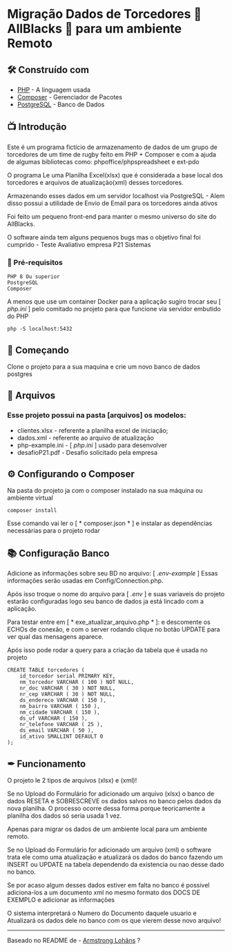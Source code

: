 #  Migração Dados de Torcedores 🏉 AllBlacks 🏉 para um ambiente Remoto 

## 🛠 Construído com

* [PHP](https://www.php.net/) - A linguagem usada
* [Composer](https://getcomposer.org/) - Gerenciador de Pacotes
* [PostgreSQL](https://www.postgresql.org/) - Banco de Dados

## 📺 Introdução

Este é um programa fictício de armazenamento de dados de um grupo de torcedores de um time de rugby feito em PHP + Composer e com a ajuda de algumas bibliotecas como: phpoffice/phpspreadsheet e ext-pdo

O programa Le uma Planilha Excel(xlsx) que é considerada a base local dos torcedores e arquivos de atualização(xml) desses torcedores.

Armazenando esses dados em um servidor localhost via PostgreSQL - Alem disso possui a utilidade de Envio de Email para os torcedores ainda ativos

Foi feito um pequeno front-end para manter o mesmo universo do site do AllBlacks.

O software ainda tem alguns pequenos bugs mas o objetivo final foi cumprido - Teste Avaliativo empresa P21 Sistemas 


### 🔧 Pré-requisitos

```
PHP 8 Ou superior
PostgreSQL
Composer
```

A menos que use um container Docker para a aplicação sugiro trocar seu [  *php.ini* ] pelo comitado no projeto para que funcione via servidor embutido do PHP
```
php -S localhost:5432
```

## 📌 Começando

Clone o projeto para a sua maquina e crie um novo banco de dados postgres

## 📜 Arquivos

### Esse projeto possui na pasta [arquivos] os modelos:

* clientes.xlsx - referente a planilha excel de iniciação;
* dados.xml     - referente ao arquivo de atualização
* php-example.ini - [ *php.ini* ] usado para desenvolver  
* desafioP21.pdf -  Desafio solicitado pela empresa

## ⚙ Configurando o Composer

Na pasta do projeto ja com o composer instalado na sua máquina ou ambiente virtual
```
composer install
```
Esse comando vai ler o [ * composer.json * ] e instalar as dependências necessárias para o projeto rodar   


## 📚 Configuração Banco

Adicione as informações sobre seu BD no arquivo: [ *.env-example* ] 
Essas informações serão usadas em Config/Connection.php.

Após isso troque o nome do arquivo para [ *.env* ] e suas variaveis do projeto estarão configuradas logo seu banco de dados ja está lincado com a aplicação.

Para testar entre em [ * exe_atualizar_arquivo.php * ]: e descomente os ECHOs de conexão, e com o server rodando clique no botão UPDATE para ver qual das mensagens aparece.

Após isso pode rodar a query para a criação da tabela que é usada no projeto
```
CREATE TABLE torcedores (
    id_torcedor serial PRIMARY KEY,
    nm_torcedor VARCHAR ( 100 ) NOT NULL,
    nr_doc VARCHAR ( 30 ) NOT NULL,
    nr_cep VARCHAR ( 30 ) NOT NULL,
    ds_endereco VARCHAR ( 150 ),
    nm_bairro VARCHAR ( 150 ),
    nm_cidade VARCHAR ( 150 ),
    ds_uf VARCHAR ( 150 ),
    nr_telefone VARCHAR ( 25 ),
    ds_email VARCHAR ( 50 ),
    id_ativo SMALLINT DEFAULT 0
);
```


## ✒ Funcionamento

O projeto le 2 tipos de arquivos (xlsx) e (xml)!

Se no Upload do Formulário for adicionado um arquivo (xlsx) o banco de dados RESETA e SOBRESCREVE os dados salvos no banco pelos dados da nova planilha.
O processo ocorre dessa forma porque teoricamente a planilha dos dados só seria usada 1 vez.

Apenas para migrar os dados de um ambiente local para um ambiente remoto.

Se no Upload do Formulário for adicionado um arquivo (xml) o software trata ele como uma atualização e atualizará os dados do banco
fazendo um INSERT ou UPDATE na tabela dependendo da existencia ou nao desse dado no banco.

Se por acaso algum desses dados estiver em falta no banco é possivel adiciona-los a um documento xml no mesmo formato dos DOCS DE EXEMPLO e adicionar as informações

O sistema interpretará o Numero do Documento daquele usuario e Atualizará os dados dele no banco com os que vierem desse novo arquivo!

---
Baseado no README de - [Armstrong Lohãns](https://gist.github.com/lohhans) ?
